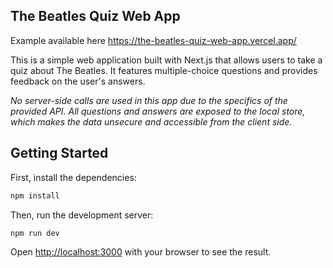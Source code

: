 ## The Beatles Quiz Web App

Example available here https://the-beatles-quiz-web-app.vercel.app/

This is a simple web application built with Next.js that allows users to take a quiz about The Beatles. It features multiple-choice questions and provides feedback on the user's answers. 

*No server-side calls are used in this app due to the specifics of the provided API. All questions and answers are exposed to the local store, which makes the data unsecure and accessible from the client side.*

## Getting Started

First, install the dependencies:

```bash
npm install
```

Then, run the development server:

```bash
npm run dev
```

Open [http://localhost:3000](http://localhost:3000) with your browser to see the result.
